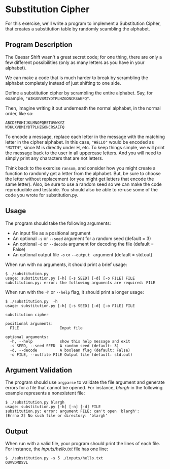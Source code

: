 # Substitution Cipher

For this exercise, we'll write a program to implement a Substitution Cipher, that creates a substitution table by randomly scambling the alphabet. 

## Program Description 

The Caesar Shift wasn't a great secret code; for one thing, there are only a few different possibilities (only as many letters as you have in your alphabet).

We can make a code that is much harder to break by scrambling the alphabet completely instead of just shifting to one side.

Define a substitution cipher by scrambling the entire alphabet.  Say, for example, `"WJKUXVBMIYDTPLHZGONCRSAEFQ"`.

Then, imagine writing it out underneath the normal alphabet, in the normal order, like so:

```
ABCDEFGHIJKLMNOPQRSTUVWXYZ
WJKUXVBMIYDTPLHZGONCRSAEFQ
```

To encode a message, replace each letter in the message with the matching letter in the cipher alphabet.  In this case, `"HELLO"` would be encoded as `"MXTTH"`, since M is directly under H, etc. To keep things simple, we will print the message back to the user in all uppercase letters. And you will need to simply print any characters that are not letters.

Think back to the exercise `ransom`, and consider how you might create a function to randomly get a letter from the alphabet. But, be sure to choose the letter without replacement (or you might get letters that encode the same letter). Also, be sure to use a random seed so we can make the code reproducible and testable. You should also be able to re-use some of the code you wrote for substitution.py.

## Usage

The program should take the following arguments:

* An input file as a positional argument
* An optional `-s` or `--seed` argument for a random seed (default = 3)
* An optional `-d` or `--decode` argument for decoding the file (default = False)
* An optional output file `-o` or `--output ` argument (default = std.out)


When run with no arguments, it should print a brief usage:

```
$ ./substitution.py   
usage: substitution.py [-h] [-s SEED] [-d] [-o FILE] FILE
substitution.py: error: the following arguments are required: FILE
```

When run with the `-h` or `--help` flag, it should print a longer usage:

```
$ ./substitution.py  -h
usage: substitution.py [-h] [-s SEED] [-d] [-o FILE] FILE

substitution cipher

positional arguments:
  FILE                  Input file

optional arguments:
  -h, --help            show this help message and exit
  -s SEED, --seed SEED  A random seed (default: 3)
  -d, --decode          A boolean flag (default: False)
  -o FILE, --outfile FILE Output file (default: std.out)
```

## Argument Validation

The program should use `argparse` to validate the file argument and generate errors for a file that cannot be opened.
For instance, _blargh_ in the following example represents a nonexistent file:

```
$ ./substitution.py blargh
usage: substitution.py [-h] [-n] [-d] FILE
substitution.py: error: argument FILE: can't open 'blargh': 
[Errno 2] No such file or directory: 'blargh'
```
 
## Output

When run with a valid file, your program should print the lines of each file.
For instance, the _inputs/hello.txt_ file has one line:

```
$ ./substitution.py -s 5 ./inputs/hello.txt
OUVVDMDSVL
```
